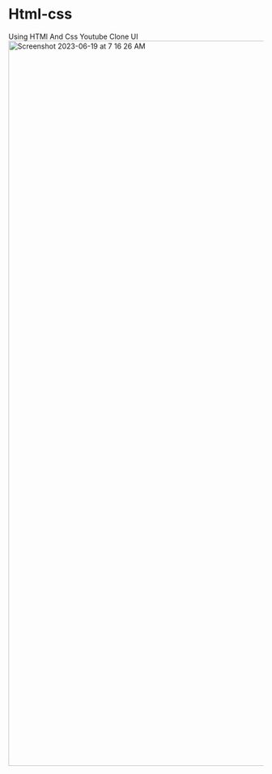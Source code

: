 # Html-css
Using HTMl And Css Youtube Clone UI
<img width="1433" alt="Screenshot 2023-06-19 at 7 16 26 AM" src="https://github.com/PhalugunaRao/Html-css/assets/17719755/ae905064-f1cd-46bf-ae45-b9c99d3380e7">
